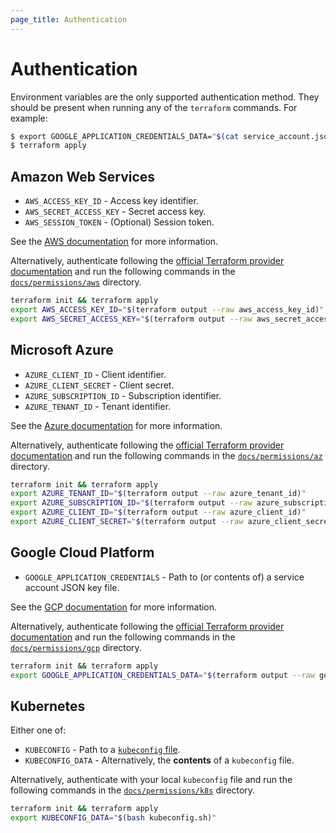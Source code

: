 ```yaml
---
page_title: Authentication
---
```


# Authentication

Environment variables are the only supported authentication method. They should be present when running any of the `terraform` commands. For example:

```bash
$ export GOOGLE_APPLICATION_CREDENTIALS_DATA="$(cat service_account.json)"
$ terraform apply
```

## Amazon Web Services

- `AWS_ACCESS_KEY_ID` - Access key identifier.
- `AWS_SECRET_ACCESS_KEY` - Secret access key.
- `AWS_SESSION_TOKEN` - (Optional) Session token.

See the [AWS documentation](https://docs.aws.amazon.com/cli/latest/userguide/cli-configure-envvars.html) for more information.

Alternatively, authenticate following the [official Terraform provider documentation](https://registry.terraform.io/providers/hashicorp/aws/latest/docs#authentication-and-configuration) and run the following commands in the [`docs/permissions/aws`](https://github.com/iterative/terraform-provider-iterative/tree/master/docs/permissions/aws) directory.

```bash
terraform init && terraform apply
export AWS_ACCESS_KEY_ID="$(terraform output --raw aws_access_key_id)"
export AWS_SECRET_ACCESS_KEY="$(terraform output --raw aws_secret_access_key)"
```

## Microsoft Azure

- `AZURE_CLIENT_ID` - Client identifier.
- `AZURE_CLIENT_SECRET` - Client secret.
- `AZURE_SUBSCRIPTION_ID` - Subscription identifier.
- `AZURE_TENANT_ID` - Tenant identifier.

See the [Azure documentation](https://docs.microsoft.com/en-us/python/api/azure-identity/azure.identity.environmentcredential) for more information.

Alternatively, authenticate following the [official Terraform provider documentation](https://registry.terraform.io/providers/hashicorp/azurerm/latest/docs/guides/azure_cli) and run the following commands in the [`docs/permissions/az`](https://github.com/iterative/terraform-provider-iterative/tree/master/docs/permissions/az) directory.

```bash
terraform init && terraform apply
export AZURE_TENANT_ID="$(terraform output --raw azure_tenant_id)"
export AZURE_SUBSCRIPTION_ID="$(terraform output --raw azure_subscription_id)"
export AZURE_CLIENT_ID="$(terraform output --raw azure_client_id)"
export AZURE_CLIENT_SECRET="$(terraform output --raw azure_client_secret)"
```

## Google Cloud Platform

- `GOOGLE_APPLICATION_CREDENTIALS` - Path to (or contents of) a service account JSON key file.

See the [GCP documentation](https://cloud.google.com/docs/authentication/getting-started#creating_a_service_account) for more information.

Alternatively, authenticate following the [official Terraform provider documentation](https://registry.terraform.io/providers/hashicorp/google/latest/docs/guides/getting_started) and run the following commands in the [`docs/permissions/gcp`](https://github.com/iterative/terraform-provider-iterative/tree/master/docs/permissions/gcp) directory.

```bash
terraform init && terraform apply
export GOOGLE_APPLICATION_CREDENTIALS_DATA="$(terraform output --raw google_application_credentials_data)"
```

## Kubernetes

Either one of:

- `KUBECONFIG` - Path to a [`kubeconfig` file](https://kubernetes.io/docs/concepts/configuration/organize-cluster-access-kubeconfig/#the-kubeconfig-environment-variable).
- `KUBECONFIG_DATA` - Alternatively, the **contents** of a `kubeconfig` file.

Alternatively, authenticate with your local `kubeconfig` file and run the following commands in the [`docs/permissions/k8s`](https://github.com/iterative/terraform-provider-iterative/tree/master/docs/permissions/k8s) directory.

```bash
terraform init && terraform apply
export KUBECONFIG_DATA="$(bash kubeconfig.sh)"
```